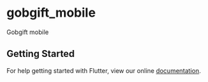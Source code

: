 # gobgift_mobile

Gobgift mobile

## Getting Started

For help getting started with Flutter, view our online
[documentation](http://flutter.io/).
